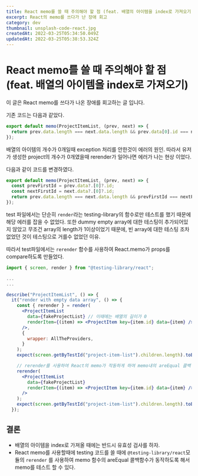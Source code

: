```yaml
---
title: React memo를 쓸 때 주의해야 할 점 (feat. 배열의 아이템을 index로 가져오기)
excerpt: React의 memo를 쓰다가 난 장애 회고
category: dev
thumbnail: unsplash-code-react.jpg
createdAt: 2022-03-25T05:34:50.049Z
updatedAt: 2022-03-25T05:38:53.324Z
---
```

# React memo를 쓸 때 주의해야 할 점 (feat. 배열의 아이템을 index로 가져오기)

이 글은 React memo를 쓰다가 나온 장애를 회고하는 글 입니다.

기존 코드는 다음과 같았다.

```jsx
export default memo(ProjectItemList, (prev, next) => {
  return prev.data.length === next.data.length && prev.data[0].id === next.data[0].id
});
```

배열의 아이템의 개수가 0개일때 exception 처리를 안한것이 에러의 원인.
따라서 유저가 생성한 project의 개수가 0개였을때 rerender가 일어나면 에러가 나는 현상 이었다.

다음과 같이 코드를 변경하였다.

```jsx
export default memo(ProjectItemList, (prev, next) => {
  const prevFirstId = prev.data?.[0]?.id;
  const nextFirstId = next.data?.[0]?.id;
  return prev.data.length === next.data.length && prevFirstId === nextFirstId;
});
```

test 파일에서는 단순히 `render`라는 testing-library의 함수로만 테스트를 했기 때문에 해당 에러를 잡을 수 없었다.
또한 dummy empty array에 대한 테스팅이 추가되어있지 않았고 무조건 array의 length가 1이상이었기 때문에, 빈 array에 대한 테스팅 조차 없었던 것이 테스팅으로 거를수 없었던 이유.

따라서 test파일에서는 `rerender` 함수를 사용하여 React.memo가 props를 compare하도록 만들었다.

```jsx
import { screen, render } from "@testing-library/react";

...
...

describe("ProjectItemList", () => {
  it("render with empty data array", () => {
    const { rerender } = render(
      <ProjectItemList
        data={fakeProjectList} // 이때에는 배열의 길이가 0
        renderItem={(item) => <ProjectItem key={item.id} data={item} />}
      />,
      {
        wrapper: AllTheProviders,
      }
    );
    expect(screen.getByTestId("project-item-list").children.length).toBe(0);

    // rerender를 사용하여 React의 memo가 작동하게 하여 memo내의 areEqual 콜백 함수가 작동하게 한다.
    rerender(
      <ProjectItemList
        data={fakeProjectList}
        renderItem={(item) => <ProjectItem key={item.id} data={item} />}
      />
    );
    expect(screen.getByTestId("project-item-list").children.length).toBe(0);
  });
```

## 결론
* 배열의 아이템을 index로 가져올 때에는 반드시 유효성 검사를 하자.
* React memo를 사용할때에 testing 코드를 쓸 때에 `@testing-library/react`모듈의  `rerender` 를 사용하여 memo 함수의 areEqual 콜백함수가 동작하도록 해서 memo를 테스트 할 수 있다.
